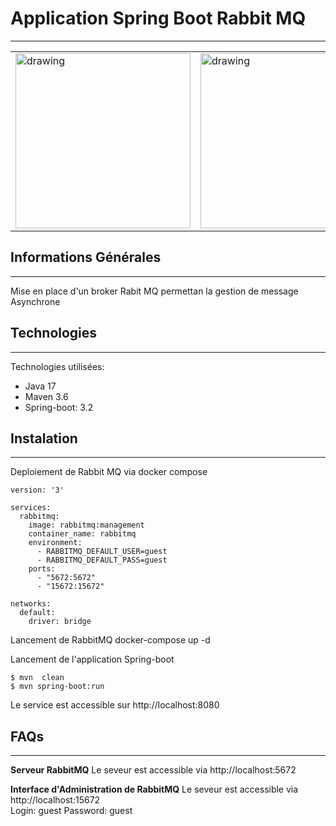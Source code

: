 ﻿## <h1>Application Spring Boot Rabbit MQ</h1>
***
<table>
  <tr>
    <td><img src="https://blog.mossroy.fr/wp-content/uploads/2019/09/spring-boot-logo.png" alt="drawing" height="280px"/></td>
    <td><img src="https://cdn.icon-icons.com/icons2/2699/PNG/512/rabbitmq_logo_icon_170812.png" alt="drawing" height="280px"/></td>
  </tr>
</table>

## Informations Générales
***
Mise en place d'un broker Rabit MQ permettan la gestion de message Asynchrone

## Technologies
***
Technologies utilisées:
* Java 17 
* Maven 3.6
* Spring-boot: 3.2
## Instalation
***
Deploiement de Rabbit MQ via docker compose
```
version: '3'

services:
  rabbitmq:
    image: rabbitmq:management
    container_name: rabbitmq
    environment:
      - RABBITMQ_DEFAULT_USER=guest
      - RABBITMQ_DEFAULT_PASS=guest
    ports:
      - "5672:5672"
      - "15672:15672"

networks:
  default:
    driver: bridge
```
Lancement de RabbitMQ
docker-compose up -d

Lancement de l'application Spring-boot<br>
```
$ mvn  clean
$ mvn spring-boot:run
```
Le service est accessible sur http://localhost:8080

## FAQs
***
**Serveur RabbitMQ**
Le seveur est accessible via http://localhost:5672

**Interface d'Administration de RabbitMQ**
Le seveur est accessible via http://localhost:15672<br>
Login: guest
Password: guest



